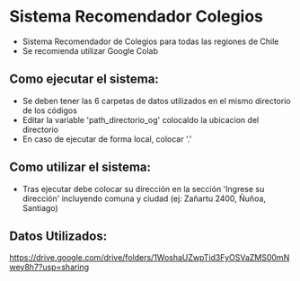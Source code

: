 
# Sistema Recomendador Colegios
- Sistema Recomendador de Colegios para todas las regiones de Chile
- Se recomienda utilizar Google Colab

## Como ejecutar el sistema:
- Se deben tener las 6 carpetas de datos utilizados en el mismo directorio de los códigos
- Editar la variable 'path_directorio_og' colocaldo la ubicacion del directorio
- En caso de ejecutar de forma local, colocar '.'

## Como utilizar el sistema:
- Tras ejecutar debe colocar su dirección en la sección 'Ingrese su dirección' incluyendo comuna y ciudad (ej: Zañartu 2400, Ñuñoa, Santiago)


## Datos Utilizados:
https://drive.google.com/drive/folders/1WoshaUZwpTid3FyOSVaZMS00mNwey8h7?usp=sharing

